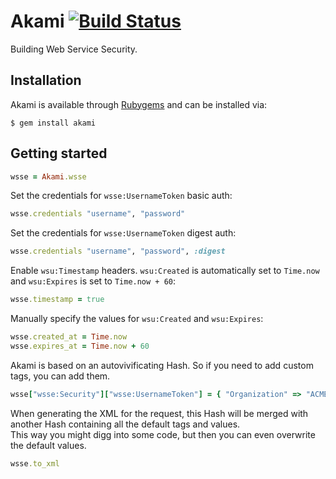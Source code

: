Akami [![Build Status](http://travis-ci.org/savonrb/akami.png)](http://travis-ci.org/savonrb/akami)
=====

Building Web Service Security.


Installation
------------

Akami is available through [Rubygems](http://rubygems.org/gems/akami) and can be installed via:

```
$ gem install akami
```


Getting started
---------------

``` ruby
wsse = Akami.wsse
```

Set the credentials for `wsse:UsernameToken` basic auth:

``` ruby
wsse.credentials "username", "password"
```

Set the credentials for `wsse:UsernameToken` digest auth:

``` ruby
wsse.credentials "username", "password", :digest
```

Enable `wsu:Timestamp` headers. `wsu:Created` is automatically set to `Time.now`
and `wsu:Expires` is set to `Time.now + 60`:

``` ruby
wsse.timestamp = true
```

Manually specify the values for `wsu:Created` and `wsu:Expires`:

``` ruby
wsse.created_at = Time.now
wsse.expires_at = Time.now + 60
```

Akami is based on an autovivificating Hash. So if you need to add custom tags, you can add them.

``` ruby
wsse["wsse:Security"]["wsse:UsernameToken"] = { "Organization" => "ACME" }
```

When generating the XML for the request, this Hash will be merged with another Hash containing
all the default tags and values.  
This way you might digg into some code, but then you can even overwrite the default values.

``` ruby
wsse.to_xml
```
